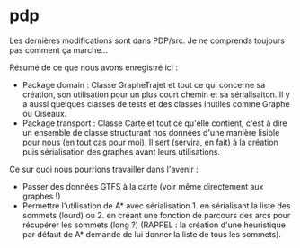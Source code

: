 # pdp
Les dernières modifications sont dans PDP/src. Je ne comprends toujours pas comment ça marche...

Résumé de ce que nous avons enregistré ici :
 - Package domain : Classe GrapheTrajet et tout ce qui concerne sa création, son utilisation pour un plus court chemin et sa sérialisaiton. Il y a aussi quelques classes de tests et des classes inutiles comme Graphe ou Oiseaux.
 - Package transport : Classe Carte et tout ce qu'elle contient, c'est à dire un ensemble de classe structurant nos données d'une manière lisible pour nous (en tout cas pour moi). Il sert (servira, en fait) à la création puis sérialisation des graphes avant leurs utilisations.
 
 Ce sur quoi nous pourrions travailler dans l'avenir :
 - Passer des données GTFS à la carte (voir même directement aux graphes !)
 - Permettre l'utilisation de A* avec sérialisation 1. en sérialisant la liste des sommets (lourd) ou 2. en créant une fonction de parcours des arcs pour récupérer les sommets (long ?) (RAPPEL : la création d'une heuristique par défaut de A* demande de lui donner la liste de tous les sommets).
